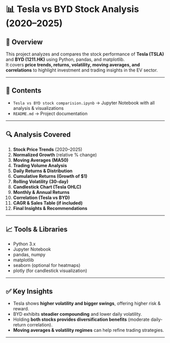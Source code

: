 # 📊 Tesla vs BYD Stock Analysis (2020–2025)

## 📌 Overview
This project analyzes and compares the stock performance of **Tesla (TSLA)** and **BYD (1211.HK)** using Python, pandas, and matplotlib.  
It covers **price trends, returns, volatility, moving averages, and correlations** to highlight investment and trading insights in the EV sector.

---

## 📂 Contents
- `Tesla vs BYD stock comparision.ipynb` → Jupyter Notebook with all analysis & visualizations  
- `README.md` → Project documentation  

---

## 🔍 Analysis Covered
1. **Stock Price Trends** (2020–2025)  
2. **Normalized Growth** (relative % change)  
3. **Moving Averages (MA50)**  
4. **Trading Volume Analysis**  
5. **Daily Returns & Distribution**  
6. **Cumulative Returns (Growth of $1)**  
7. **Rolling Volatility (30-day)**  
8. **Candlestick Chart (Tesla OHLC)**  
9. **Monthly & Annual Returns**  
10. **Correlation (Tesla vs BYD)**  
11. **CAGR & Sales Table (if included)**  
12. **Final Insights & Recommendations**  

---

## 📈 Tools & Libraries
- Python 3.x  
- Jupyter Notebook  
- pandas, numpy  
- matplotlib  
- seaborn (optional for heatmaps)  
- plotly (for candlestick visualization)  

---

## ✅ Key Insights
- Tesla shows **higher volatility and bigger swings**, offering higher risk & reward.  
- BYD exhibits **steadier compounding** and lower daily volatility.  
- Holding **both stocks provides diversification benefits** (moderate daily-return correlation).  
- **Moving averages & volatility regimes** can help refine trading strategies.  

---
